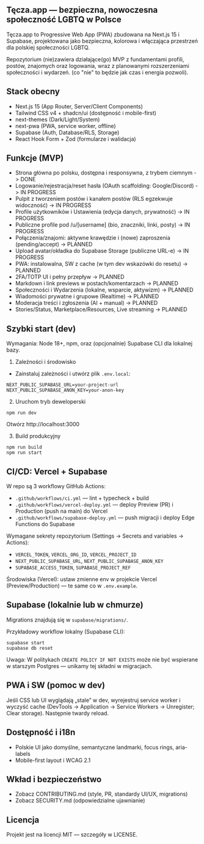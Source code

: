 ## Tęcza.app — bezpieczna, nowoczesna społeczność LGBTQ w Polsce

Tęcza.app to Progressive Web App (PWA) zbudowana na Next.js 15 i Supabase, projektowana jako bezpieczna, kolorowa i włączająca przestrzeń dla polskiej społeczności LGBTQ.

Repozytorium (nie)zawiera działające(go) MVP z fundamentami profili, postów, znajomych oraz logowania, wraz z planowanymi rozszerzeniami społeczności i wydarzeń. (co "nie" to będzie jak czas i energia pozwoli).

## Stack obecny

- Next.js 15 (App Router, Server/Client Components)
- Tailwind CSS v4 + shadcn/ui (dostępność i mobile-first)
- next-themes (Dark/Light/System)
- next-pwa (PWA, service worker, offline)
- Supabase (Auth, Database/RLS, Storage)
- React Hook Form + Zod (formularze i walidacja)

## Funkcje (MVP)

- Strona główna po polsku, dostępna i responsywna, z trybem ciemnym -> DONE
- Logowanie/rejestracja/reset hasła (OAuth scaffolding: Google/Discord) -> IN PROGRESS
- Pulpit z tworzeniem postów i kanałem postów (RLS egzekwuje widoczność) -> IN PROGRESS
- Profile użytkowników i Ustawienia (edycja danych, prywatność) -> IN PROGRESS
- Publiczne profile pod /u/[username] (bio, znaczniki, linki, posty) -> IN PROGRESS
- Połączenia/znajomi: aktywne krawędzie i (nowe) zaproszenia (pending/accept) -> PLANNED
- Upload avatar/okładka do Supabase Storage (publiczne URL-e) -> IN PROGRESS
- PWA: instalowalna, SW z cache (w tym dev wskazówki do resetu) -> PLANNED
- 2FA/TOTP UI i pełny przepływ -> PLANNED
- Markdown i link previews w postach/komentarzach -> PLANNED
- Społeczności i Wydarzenia (lokalne, wsparcie, aktywizm) -> PLANNED
- Wiadomości prywatne i grupowe (Realtime) -> PLANNED
- Moderacja treści i zgłoszenia (AI + manual) -> PLANNED
- Stories/Status, Marketplace/Resources, Live streaming -> PLANNED

## Szybki start (dev)

Wymagania: Node 18+, npm, oraz (opcjonalnie) Supabase CLI dla lokalnej bazy.

1) Zależności i środowisko

- Zainstaluj zależności i utwórz plik `.env.local`:

```
NEXT_PUBLIC_SUPABASE_URL=your-project-url
NEXT_PUBLIC_SUPABASE_ANON_KEY=your-anon-key
```

2) Uruchom tryb deweloperski

```
npm run dev
```

Otwórz http://localhost:3000

3) Build produkcyjny

```
npm run build
npm run start
```

## CI/CD: Vercel + Supabase

W repo są 3 workflowy GitHub Actions:

- `.github/workflows/ci.yml` — lint + typecheck + build
- `.github/workflows/vercel-deploy.yml` — deploy Preview (PR) i Production (push na main) do Vercel
- `.github/workflows/supabase-deploy.yml` — push migracji i deploy Edge Functions do Supabase

Wymagane sekrety repozytorium (Settings → Secrets and variables → Actions):

- `VERCEL_TOKEN`, `VERCEL_ORG_ID`, `VERCEL_PROJECT_ID`
- `NEXT_PUBLIC_SUPABASE_URL`, `NEXT_PUBLIC_SUPABASE_ANON_KEY`
- `SUPABASE_ACCESS_TOKEN`, `SUPABASE_PROJECT_REF`

Środowiska (Vercel): ustaw zmienne env w projekcie Vercel (Preview/Production) — te same co w `.env.example`.

## Supabase (lokalnie lub w chmurze)

Migrations znajdują się w `supabase/migrations/`.

Przykładowy workflow lokalny (Supabase CLI):

```
supabase start
supabase db reset
```

Uwaga: W politykach `CREATE POLICY IF NOT EXISTS` może nie być wspierane w starszym Postgres — unikamy tej składni w migracjach.

## PWA i SW (pomoc w dev)

Jeśli CSS lub UI wyglądają „stale” w dev, wyrejestruj service worker i wyczyść cache (DevTools → Application → Service Workers → Unregister; Clear storage). Następnie twardy reload.

## Dostępność i i18n

- Polskie UI jako domyślne, semantyczne landmarki, focus rings, aria-labels
- Mobile-first layout i WCAG 2.1

## Wkład i bezpieczeństwo

- Zobacz CONTRIBUTING.md (style, PR, standardy UI/UX, migrations)
- Zobacz SECURITY.md (odpowiedzialne ujawnianie)

## Licencja

Projekt jest na licencji MIT — szczegóły w LICENSE.
